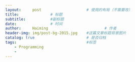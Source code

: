 ```yaml
---
layout:     post   				    # 使用的布局（不需要改）
title:        		# 标题 
subtitle:           #副标题
date:       		# 时间
author:     Haiming 						# 作者
header-img: img/post-bg-2015.jpg 	#这篇文章标题背景图片
catalog: true 						# 是否归档
tags:								#标签
    - Programming
    - 
---
```

